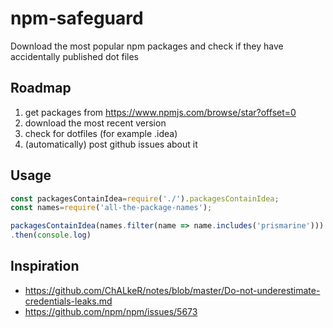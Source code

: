 # npm-safeguard
Download the most popular npm packages and check if they have accidentally published dot files

## Roadmap

1. get packages from https://www.npmjs.com/browse/star?offset=0
2. download the most recent version
3. check for dotfiles (for example .idea)
4. (automatically) post github issues about it

## Usage

```js
const packagesContainIdea=require('./').packagesContainIdea;
const names=require('all-the-package-names');

packagesContainIdea(names.filter(name => name.includes('prismarine')))
.then(console.log)
```

## Inspiration

* https://github.com/ChALkeR/notes/blob/master/Do-not-underestimate-credentials-leaks.md
* https://github.com/npm/npm/issues/5673
